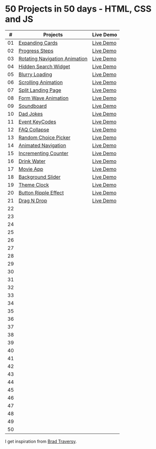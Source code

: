 # 50 Projects in 50 days - HTML, CSS and JS

|  #  | Projects                                                                                                              |Live Demo
| :-: | ----------------------------------------------------------------------------------------------------------------------|-------------------
| 01  | [Expanding Cards](https://github.com/Filiq/50projects50days/tree/main/1.%20Expanding%20Cards)                         | [Live Demo](https://www.filiq.net/projects/50projects50days/Expanding-Cards/)
| 02  | [Progress Steps](https://github.com/Filiq/50projects50days/tree/main/2.%20Progress%20Steps)                           | [Live Demo](https://www.filiq.net/projects/50projects50days/Progress-Steps/)
| 03  | [Rotating Navigation Animation](https://github.com/Filiq/50projects50days/tree/main/3.%20Rotating%20Navigation)       | [Live Demo](https://www.filiq.net/projects/50projects50days/Rotating-Navigation/)
| 04  | [Hidden Search Widget](https://github.com/Filiq/50projects50days/tree/main/4.%20Hidden%20Search%20Widget)             | [Live Demo](https://www.filiq.net/projects/50projects50days/Hidden-Search-Widget/)
| 05  | [Blurry Loading](https://github.com/Filiq/50projects50days/tree/main/5.%20Blurry%20Loading)                           | [Live Demo](https://www.filiq.net/projects/50projects50days/Blurry-Loading/)
| 06  | [Scrolling Animation](https://github.com/Filiq/50projects50days/tree/main/6.%20Scrolling%20Animation)                 | [Live Demo](https://www.filiq.net/projects/50projects50days/Scrolling-Animation/)             
| 07  | [Split Landing Page](https://github.com/Filiq/50projects50days/tree/main/7.%20Split%20Landing%20Page)                 | [Live Demo](https://www.filiq.net/projects/50projects50days/Split-Landing-Page/)
| 08  | [Form Wave Animation](https://github.com/Filiq/50projects50days/tree/main/8.%20Form%20Wave%20Animation)               | [Live Demo](https://www.filiq.net/projects/50projects50days/Form-Wave-Animation/)
| 09  | [Soundboard](https://github.com/Filiq/50projects50days/tree/main/9.%20Soundboard)                                     | [Live Demo](https://www.filiq.net/projects/50projects50days/Soundboard/)
| 10  | [Dad Jokes](https://github.com/Filiq/50projects50days/tree/main/10.%20Dad%20Jokes)                                    | [Live Demo](https://www.filiq.net/projects/50projects50days/Dad-Jokes/)
| 11  | [Event KeyCodes](https://github.com/Filiq/50projects50days/tree/main/11.%20Event%20KeyCodes)                          | [Live Demo](https://www.filiq.net/projects/50projects50days/Event-KeyCodes/)
| 12  | [FAQ Collapse](https://github.com/Filiq/50projects50days/tree/main/12.%20FAQ%20Collapse)                              | [Live Demo](https://www.filiq.net/projects/50projects50days/FAQ-Collapse/)
| 13  | [Random Choice Picker](https://github.com/Filiq/50projects50days/tree/main/13.%20Random%20Choice%20Picker)            | [Live Demo](https://www.filiq.net/projects/50projects50days/Random-Choice-Picker/)
| 14  | [Animated Navigation](https://github.com/Filiq/50projects50days/tree/main/14.%20Animated%20Navigation)                | [Live Demo](https://www.filiq.net/projects/50projects50days/Animated-Navigation/) 
| 15  | [Incrementing Counter](https://github.com/Filiq/50projects50days/tree/main/15.%20Incrementing%20Counter)              | [Live Demo](https://www.filiq.net/projects/50projects50days/Incrementing-Counter/)
| 16  | [Drink Water](https://github.com/Filiq/50projects50days/tree/main/16.%20Drink%20Water)                                | [Live Demo](https://www.filiq.net/projects/50projects50days/Drink-Water/)
| 17  | [Movie App](https://github.com/Filiq/50projects50days/tree/main/17.%20Movie%20App)                                    | [Live Demo](https://www.filiq.net/projects/50projects50days/Movie-App/)
| 18  | [Background Slider](https://github.com/Filiq/50projects50days/tree/main/18.%20Background%20Slider)                    | [Live Demo](https://www.filiq.net/projects/50projects50days/Background-Slider/)
| 19  | [Theme Clock](https://github.com/Filiq/50projects50days/tree/main/19.%20Theme%20Clock)                                | [Live Demo](https://www.filiq.net/projects/50projects50days/Theme-Clock/)
| 20  | [Button Ripple Effect](https://github.com/Filiq/50projects50days/tree/main/20.%20Button%20Ripple%20Effect)            | [Live Demo](https://www.filiq.net/projects/50projects50days/Button-Ripple-Effect/)
| 21  | [Drag N Drop](https://github.com/Filiq/50projects50days/tree/main/21.%20Drag%20N%20Drop)                              | [Live Demo](https://www.filiq.net/projects/50projects50days/Drag-N-Drop/)
| 22  |              |
| 23  |              |
| 24  |              |
| 25  |              |
| 26  |              |
| 27  |              |
| 28  |              |
| 29  |              |
| 30  |              |
| 31  |              |
| 32  |              |
| 33  |              |
| 34  |              |
| 35  |              |
| 36  |              |
| 37  |              |
| 38  |              |
| 39  |              |
| 40  |              |
| 41  |              |
| 42  |              |
| 43  |              |
| 44  |              |
| 45  |              |
| 46  |              |
| 47  |              |
| 48  |              |
| 49  |              |
| 50  |              |

I get inspiration from [Brad Traversy](https://github.com/bradtraversy).
